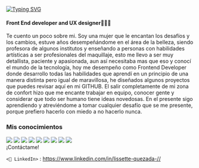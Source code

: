 [![Typing SVG](https://readme-typing-svg.demolab.com?font=Fira+Code&size=24&pause=1000&color=8CE4F7&width=435&lines=Hola+soy+Liss%F0%9F%91%8B%F0%9F%8F%BB)](https://git.io/typing-svg)
#### Front End developer and UX designer👩🏻‍💻
Te cuento un poco sobre mi.
Soy una mujer que le encantan los desafíos y los cambios, estuve años desempeñándome en el área de la belleza, siendo profesora de algunos institutos y enseñando a personas con habilidades artísticas a ser profesionales del maquillaje, esto me llevo a ser muy detallista, paciente y apasionada, aun así necesitaba mas que eso y conocí el mundo de la tecnología, hoy me desempeño como Frontend Developer donde desarrollo todas las habilidades que aprendí en un principio de una manera distinta pero igual de maravillosa, he diseñados algunos proyectos que puedes revisar aquí en mi GITHUB. El salir completamente de mi zona de confort hizo que me encante trabajar en equipo, conocer gente y considerar que todo ser humano tiene ideas novedosas. En el presente sigo aprendiendo y atreviéndome a tomar cualquier desafío que se me presente, porque prefiero hacerlo con miedo a no hacerlo nunca. 

### Mis conocimientos
<div id="estadísticas" align="centro">
<img src="https://img.shields.io/badge/HTML5-E34F26?style=for-the-badge&logo=html5&logoColor=white" />
<img src="https://img.shields.io/badge/CSS3-1572B6?style=for-the-badge&logo=css3&logoColor=white" />
<img src="https://img.shields.io/badge/JavaScript-323330?style=for-the-badge&logo=javascript&logoColor=F7DF1E" />
<img src="https://img.shields.io/badge/GIT-E44C30?style=for-the-badge&logo=git&logoColor=white" />
<img src="https://img.shields.io/badge/GitHub-100000?style=for-the-badge&logo=github&logoColor=white" />
<img src="https://img.shields.io/badge/VSCode-0078D4?style=for-the-badge&logo=visual%20studio%20code&logoColor=white" />
<img src="https://img.shields.io/badge/firebase-ffca28?style=for-the-badge&logo=firebase&logoColor=black" />
<img src="https://img.shields.io/badge/Figma-F24E1E?style=for-the-badge&logo=figma&logoColor=white" />
<img src="https://img.shields.io/badge/Trello-0052CC?style=for-the-badge&logo=trello&logoColor=white" />
</div>
<!

## ¡Contáctame!
`<💼 LinkedIn>` : <https://www.linkedin.com/in/lissette-quezada-//>
